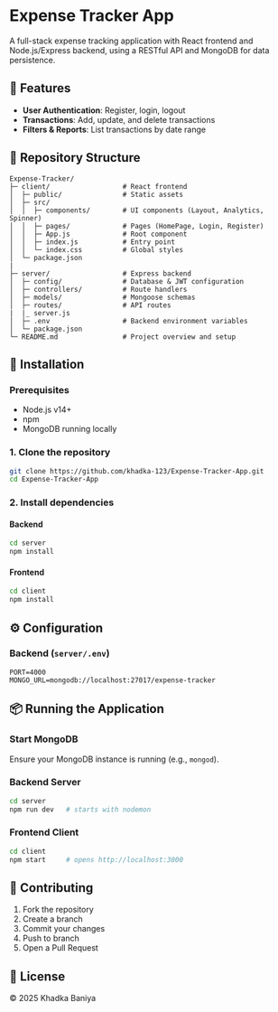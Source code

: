 # Expense Tracker App

A full-stack expense tracking application with React frontend and Node.js/Express backend, using a RESTful API and MongoDB for data persistence.

## 🚀 Features

* **User Authentication**: Register, login, logout
* **Transactions**: Add, update, and delete transactions
* **Filters & Reports**: List transactions by date range

## 📂 Repository Structure

```
Expense-Tracker/
├─ client/                  # React frontend
│  ├─ public/               # Static assets
│  ├─ src/
│  │  ├─ components/        # UI components (Layout, Analytics, Spinner)
│  │  ├─ pages/             # Pages (HomePage, Login, Register)
│  │  ├─ App.js             # Root component
│  │  ├─ index.js           # Entry point
│  │  └─ index.css          # Global styles
│  └─ package.json
|
├─ server/                  # Express backend
│  ├─ config/               # Database & JWT configuration
│  ├─ controllers/          # Route handlers
│  ├─ models/               # Mongoose schemas
│  ├─ routes/               # API routes
|  |_ server.js
│  ├─ .env                  # Backend environment variables
│  └─ package.json
└─ README.md                # Project overview and setup
```

## 🔧 Installation

### Prerequisites

* Node.js v14+
* npm 
* MongoDB running locally 

### 1. Clone the repository

```bash
git clone https://github.com/khadka-123/Expense-Tracker-App.git
cd Expense-Tracker-App
```

### 2. Install dependencies

#### Backend

```bash
cd server
npm install
```

#### Frontend

```bash
cd client
npm install
```

## ⚙️ Configuration

### Backend (`server/.env`)

```env
PORT=4000
MONGO_URL=mongodb://localhost:27017/expense-tracker
```

## 📦 Running the Application

### Start MongoDB

Ensure your MongoDB instance is running (e.g., `mongod`).

### Backend Server

```bash
cd server
npm run dev   # starts with nodemon
```

### Frontend Client

```bash
cd client
npm start     # opens http://localhost:3000
```

## 🤝 Contributing

1. Fork the repository
2. Create a branch 
3. Commit your changes 
4. Push to branch 
5. Open a Pull Request

## 📜 License

© 2025 Khadka Baniya
